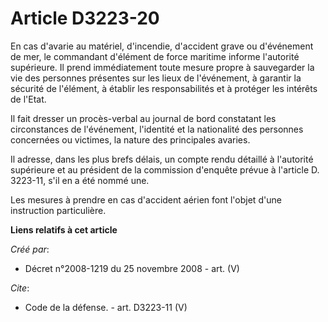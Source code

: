# Article D3223-20

En cas d'avarie au matériel, d'incendie, d'accident grave ou d'événement de mer, le commandant d'élément de force maritime
informe l'autorité supérieure. Il prend immédiatement toute mesure propre à sauvegarder la vie des personnes présentes sur
les lieux de l'événement, à garantir la sécurité de l'élément, à établir les responsabilités et à protéger les intérêts de
l'Etat. 

Il fait dresser un procès-verbal au journal de bord constatant les circonstances de l'événement, l'identité et la nationalité
des personnes concernées ou victimes, la nature des principales avaries. 

Il adresse, dans les plus brefs délais, un compte rendu détaillé à l'autorité supérieure et au président de la commission
d'enquête prévue à l'article D. 3223-11, s'il en a été nommé une. 

Les mesures à prendre en cas d'accident aérien font l'objet d'une instruction particulière.

**Liens relatifs à cet article**

_Créé par_:

  - Décret n°2008-1219 du 25 novembre 2008 - art. (V)

_Cite_:

  - Code de la défense. - art. D3223-11 (V)
